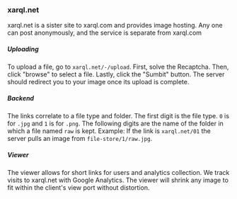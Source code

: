 ### xarql.net  
xarql.net is a sister site to xarql.com and provides image hosting. Any one can post anonymously, and the service is separate from xarql.com
##### Uploading  
To upload a file, go to `xarql.net/-/upload`. First, solve the Recaptcha. Then, click "browse" to select a file. Lastly, click the "Sumbit" button. The server should redirect you to your image once its upload is complete.
##### Backend  
The links correlate to a file type and folder. The first digit is the file type. `0` is for `.jpg` and `1` is for `.png`. The following digits are the name of the folder in which a file named `raw` is kept. Example: If the link is `xarql.net/01` the server pulls an image from `file-store/1/raw.jpg`.
##### Viewer  
The viewer allows for short links for users and analytics collection. We track visits to xarql.net with Google Analytics. The viewer will shrink any image to fit within the client's view port without distortion.